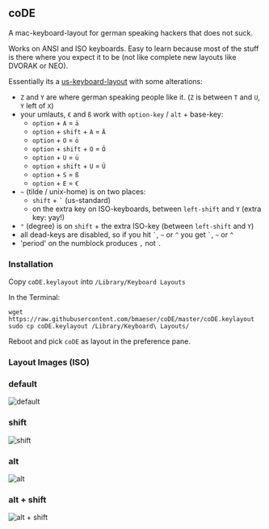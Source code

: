 ## coDE
A mac-keyboard-layout for german speaking hackers that does not suck.

Works on ANSI and ISO keyboards. Easy to learn because most of the stuff is there where you expect it to be (not like complete new layouts like DVORAK or NEO). 

Essentially its a [us-keyboard-layout](http://en.wikipedia.org/wiki/File:KB_United_States-NoAltGr.svg) with some alterations:

* `Z` and `Y` are where german speaking people like it. (`Z` is between `T` and `U`, `Y` left of `X`)
* your umlauts, `€` and `ß` work with `option-key` / `alt` + base-key:
    * `option` + `A` = `ä`
    * `option` + `shift` + `A` = `Ä`
    * `option` + `O` = `ö`
    * `option` + `shift` + `O` = `Ö`
    * `option` + `U` = `ü`
    * `option` + `shift` + `U` = `Ü`
    * `option` + `S` = `ß`
    * `option` + `E` = `€`
* `~` (tilde / unix-home) is on two places:
    * `shift` + `` ` `` (us-standard)
    * on the extra key on ISO-keyboards, between `left-shift` and `Y` (extra key: yay!)
* `°` (degree) is on `shift` + the extra ISO-key (between `left-shift` and `Y`)
* all dead-keys are disabled, so if you hit `` ` ``, `~` or `^` you get `` ` ``, `~` or `^`
* 'period' on the numblock produces `,` not `.`


### Installation

Copy `coDE.keylayout` into `/Library/Keyboard Layouts` 

In the Terminal:

```
wget https://raw.githubusercontent.com/bmaeser/coDE/master/coDE.keylayout
sudo cp coDE.keylayout /Library/Keyboard\ Layouts/

```

Reboot and pick `coDE` as layout in the preference pane.

### Layout Images (ISO)

### default
![default](https://raw.githubusercontent.com/bmaeser/coDE/master/default.png)

### shift
![shift](https://raw.githubusercontent.com/bmaeser/coDE/master/shift.png)

### alt
![alt](https://raw.githubusercontent.com/bmaeser/coDE/master/alt.png)

### alt + shift
![alt + shift](https://raw.githubusercontent.com/bmaeser/coDE/master/altshift.png)

